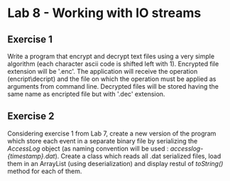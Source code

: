# Lab 8 - Working with IO streams


## Exercise 1 

Write a program that encrypt and decrypt text files using a very simple algorithm (each character ascii code is shifted left with 1). Encrypted file extension will be '.enc'. The application will receive the operation (encript\decript) and the file on which the operation must be applied as arguments from command line. Decrypted files will be stored having the same name as encripted file but with '.dec' extension.

## Exercise 2 

Considering exercise 1 from Lab 7, create a new version of the program which store each event in a separate binary file by serializing the _AccessLog_ object (as naming convention will be used : _accesslog-{timestamp}.dat_). 
 Create a class which reads all .dat serialized files, load them in an ArrayList (using deserialization) and display restul of _toString()_ method for each of them. 

